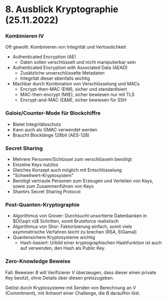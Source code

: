 # 8. Ausblick Kryptographie (25.11.2022)
### Kombinieren IV
Oft gewollt: Kombinieren von Integrität und Vertraulichkeit

- Authenticated Encryption (AE)
    - Daten sollen verschlüsselt und nicht manipulierbar sein
- Authenticated Encryption with Associated Data (AEAD)
    - Zusätzliche unverschlüsselte Metadaten
    - Integrität dieser ebenfalls wichtig
- Machbar durch Kombination von Verschlüsselung und MACs
    - Encrypt-then-MAC (EtM), sicher und standardisiert
    - MAC-then-encrypt (MtE), sicher bewiesen nur mit TLS
    - Encrypt-and-MAC (E&M), sicher bewiesen für SSH

### Galois/Counter-Mode für Blockchiffre
- Bietet Integritätsschutz
- Kann auch als GMAC verwendet werden
- Braucht Blocklänge 128bit (AES-128)

### Secret Sharing
- Mehrere Personen/Schlüssel zum verschlüsseln benötigt
- Einzelne Keys nutzlos
- Gleiches Konzept auch möglich mit Entschlüsselung
- "Schwellwert-Kryptosystem"
- Benötigt vertraute Personen zum Erzeugen und Verteilen von Keys,
  sowie zum Zusammenführen von Keys
- Shamirs Secret Sharing Protocol

### Post-Quanten-Kryptographie
- Algorithmus von Grover: Durchsucht unsortierte Datenbanken in $O(\sqrt n)$
  Schritten, somit Bruteforce realistisch
- Algorithmus von Shor: Faktorisierung einfach, somit viele asymmetrische
  Verfahren leicht zu brechen (RSA, ElGamal)
- Quantensichere Kryptosysteme wichtig
    - Hash-basiert: Urbild einer kryptographischen Hashfunktion ist auch auf
      verwenden, den Hash als Public Key.

### Zero-Knowledge Beweise
Fall: Beweiser $B$ will Verifizierer $V$ überzeugen, dass dieser einen private
Key besitzt, ohne Details über diesen preiszugeben.

Gelöst durch Kryptosysteme mit Senden von Berechnung an $V$ (Commitment),
mit Antwort einer Challenge, die $B$ daraufhin löst.
